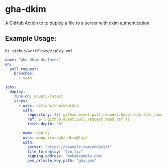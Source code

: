 # gha-dkim
A GitHub Action to to deploy a file to a server with dkim authentication.

## Example Usage:

In `.github/workflows/deploy.yml`

```yaml
name: "gha-dkim deployer"
on:
  pull_request:
    branches:
      - main

jobs:
  deploy:
    runs-on: ubuntu-latest
    steps:
      - uses: actions/checkout@v3
        with:
          repository: ${{ github.event.pull_request.head.repo.full_name }}
          ref: ${{ github.event.pull_request.head.ref }}
          fetch-depth: "0"

      - name: deploy
        uses: monperrus/gha-dkim@last
        with:
          server: "https://example.com/endpoint"
          file_to_deploy: "foo.tgz"
          signing_address: "bob@example.com"
          pem_private_key_path: "gha.pem"
```

